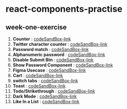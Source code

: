 # react-components-practise
## week-one-exercise
1. **Counter** : [ codeSandBox-link ](https://vzo38.csb.app/)
2. **Twitter character counter** : [ codeSandBox-link ](https://wqupm.csb.app/)
3. **Password match** : [ codeSandBox-link ](https://79c1k.csb.app/)
4. **Alphanumeric password** : [ codeSandBox-link ](https://41vyh.csb.app/)
5. **Disable Submit Btn** : [ codeSandBox-link ](https://m44h3.csb.app/)
6. **Show Password Component** : [ codeSandBox-link ](https://k3v3r.csb.app/)
7. **Figma Usecase** :  [ codeSandBox-link ](https://xoh83.csb.app/)
8. **Cart** : [ codeSandBox-link ](https://x0d2z.csb.app/)
9. **switch tabs** : [ codeSandBox-link ](https://5e8ml.csb.app/)
10. **Toast** : [ codeSandBox-link ](https://ibpk4.csb.app/)
11. **Todo/Strikethrough** : [ codeSandBox-link ](https://u09sz.csb.app/)
12. **Dark Mode** : [ codeSandBox-link ](https://k4m63.csb.app/)
13. **Like In a List** : [ codeSandBox-link ](https://us6xw.csb.app/)
